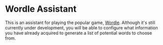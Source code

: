 # Wordle Assistant

This is an assistant for playing the popular game, [Wordle](https://www.nytimes.com/games/wordle/index.html). Although it's still currently under development, you will be able to configure what information
you have already acquired to generate a list of potential words to choose from.